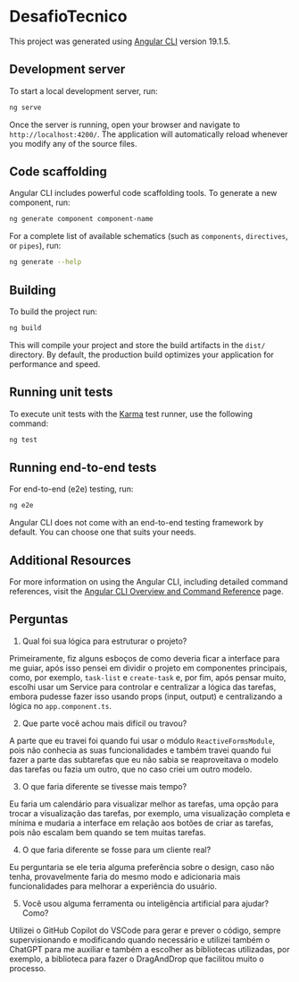 # DesafioTecnico

This project was generated using [Angular CLI](https://github.com/angular/angular-cli) version 19.1.5.

## Development server

To start a local development server, run:

```bash
ng serve
```

Once the server is running, open your browser and navigate to `http://localhost:4200/`. The application will automatically reload whenever you modify any of the source files.

## Code scaffolding

Angular CLI includes powerful code scaffolding tools. To generate a new component, run:

```bash
ng generate component component-name
```

For a complete list of available schematics (such as `components`, `directives`, or `pipes`), run:

```bash
ng generate --help
```

## Building

To build the project run:

```bash
ng build
```

This will compile your project and store the build artifacts in the `dist/` directory. By default, the production build optimizes your application for performance and speed.

## Running unit tests

To execute unit tests with the [Karma](https://karma-runner.github.io) test runner, use the following command:

```bash
ng test
```

## Running end-to-end tests

For end-to-end (e2e) testing, run:

```bash
ng e2e
```

Angular CLI does not come with an end-to-end testing framework by default. You can choose one that suits your needs.

## Additional Resources

For more information on using the Angular CLI, including detailed command references, visit the [Angular CLI Overview and Command Reference](https://angular.dev/tools/cli) page.

## Perguntas

1. Qual foi sua lógica para estruturar o projeto?

Primeiramente, fiz alguns esboços de como deveria ficar a interface para me guiar, após isso pensei em dividir o projeto em componentes principais, como, por exemplo, ```task-list``` e ```create-task``` e, por fim, após pensar muito, escolhi usar um Service para controlar e centralizar a lógica das tarefas, embora pudesse fazer isso usando props (input, output) e centralizando a lógica no ```app.component.ts```.

2. Que parte você achou mais difícil ou travou?

A parte que eu travei foi quando fui usar o módulo ```ReactiveFormsModule```, pois não conhecia as suas funcionalidades e também travei quando fui fazer a parte das subtarefas que eu não sabia se reaproveitava o modelo das tarefas ou fazia um outro, que no caso criei um outro modelo.

3. O que faria diferente se tivesse mais tempo?

Eu faria um calendário para visualizar melhor as tarefas, uma opção para trocar a visualização das tarefas, por exemplo, uma visualização completa e mínima e mudaria a interface em relação aos botões de criar as tarefas, pois não escalam bem quando se tem muitas tarefas.

4. O que faria diferente se fosse para um cliente real?

Eu perguntaria se ele teria alguma preferência sobre o design, caso não tenha, provavelmente faria do mesmo modo e adicionaria mais funcionalidades para melhorar a experiência do usuário.

5. Você usou alguma ferramenta ou inteligência artificial para ajudar? Como?

Utilizei o GitHub Copilot do VSCode para gerar e prever o código, sempre supervisionando e modificando quando necessário e utilizei também o ChatGPT para me auxiliar e também a escolher as bibliotecas utilizadas, por exemplo, a biblioteca para fazer o DragAndDrop que facilitou muito o processo.
